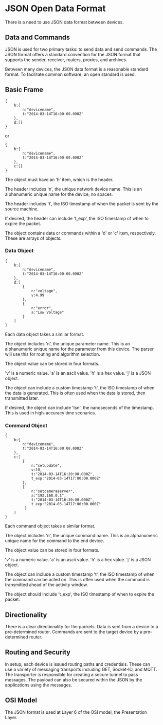 # JSON Open Data Format

There is a need to use JSON data format between devices.

## Data and Commands

JSON is used for two primary tasks: to send data and send commands. The JSON format offers a standard convention for the JSON format that supports the sender, receiver, routers, proxies, and archives.

Between many devices, the JSON data format is a reasonable standard format. To facilitate common software, an open standard is used.

## Basic Frame
```
{
    h:{
        n:"devicename",
        t:"2014-03-14T16:00:00.000Z"
    },
    d:[]
}
```
or
```
{
    h:{
        n:"devicename",
        t:"2014-03-14T16:00:00.000Z"
    },
    c:[]
}
```

The object must have an 'h' item, which is the header.

The header includes 'n', the unique network device name. This is an alphanumeric unique name for the device, no spaces.

The header includes 't', the ISO timestamp of when the packet is sent by the source machine.

If desired, the header can include 't_exp', the ISO timestamp of when to expire the packet.

The object contains data or commands within a 'd' or 'c' item, respectively. These are arrays of objects.

### Data Object
```
{
    h:{
        n:"devicename",
        t:"2014-03-14T16:00:00.000Z"
    },
    d:[
        {
            n:"voltage",
            v:4.99
        },
        {
            n:"error",
            a:"Low Voltage"
        }
    ]
}
```

Each data object takes a similar format.

The object includes 'n', the unique parameter name. This is an alphanumeric unique name for the parameter from this device. The parser will use this for routing and algorithm selection.

The object value can be stored in four formats. 

'v' is a numeric value. 'a' is an ascii value. 'h' is a hex value. 'j' is a JSON object.

The object can include a custom timestamp 't', the ISO timestamp of when the data is generated. This is often used when the data is stored, then transmitted later.

If desired, the object can include 'tsn', the nanoseconds of the timestamp. This is used in high-accuracy time scenarios.

### Command Object
```
{
    h:{
        n:"devicename",
        t:"2014-03-14T16:00:00.000Z"
    },
    c:[
        {
            n:"setupdate",
            v:10,
            t:"2014-03-14T16:30:00.000Z",
            t_exp:"2014-03-14T17:00:00.000Z"
        },
        {
            n:"setcameraserver",
            a:"192.168.0.1",
            t:"2014-03-14T16:30:00.000Z",
            t_exp:"2014-03-14T17:00:00.000Z"
         }
    ]
}
```

Each command object takes a similar format.

The object includes 'n', the unique command name. This is an alphanumeric unique name for the command to the end device.

The object value can be stored in four formats. 

'v' is a numeric value. 'a' is an ascii value. 'h' is a hex value. 'j' is a JSON object.

The object can include a custom timestamp 't', the ISO timestamp of when the command can be acted on. This is often used when the command is transmitted ahead of the activity window.

The object should include 't_exp', the ISO timestamp of when to expire the packet.

## Directionality

There is a clear directionality for the packets. Data is sent from a device to a pre-determined router. Commands are sent to the target device by a pre-determined router.

## Routing and Security

In setup, each device is issued routing paths and credentials. These can use a variety of messaging transports including GET, Socket-IO, and MQTT. The transporter is responsible for creating a secure tunnel to pass messages. The payload can also be secured within the JSON by the applications using the messages.

## OSI Model

The JSON format is used at Layer 6 of the OSI model, the Presentation Layer.

